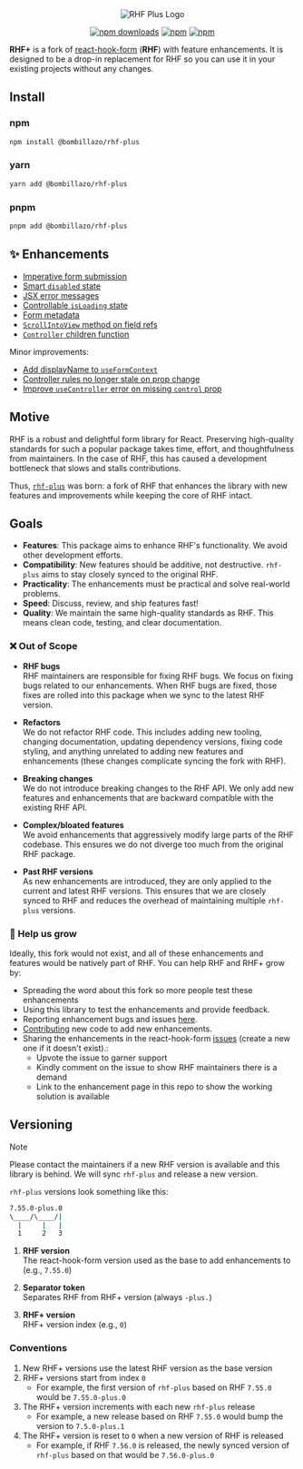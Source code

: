 <div align="center">
  <img src="./docs/logo.png" alt="RHF Plus Logo" />
</div>

<div align="center">

[![npm downloads](https://img.shields.io/npm/dm/@bombillazo/rhf-plus.svg?style=for-the-badge)](https://www.npmjs.com/package/@bombillazo/rhf-plus)
[![npm](https://img.shields.io/npm/dt/@bombillazo/rhf-plus.svg?style=for-the-badge)](https://www.npmjs.com/package/@bombillazo/rhf-plus)
[![npm](https://img.shields.io/npm/l/@bombillazo/rhf-plus?style=for-the-badge)](https://github.com/bombillazo/rhf-plus/blob/master/LICENSE)

</div>

**RHF+** is a fork of [react-hook-form](https://react-hook-form.com/) (**RHF**) with feature enhancements. It is designed to be a drop-in replacement for RHF so you can use it in your existing projects without any changes.

## Install

### npm

```sh
npm install @bombillazo/rhf-plus
```

### yarn

```sh
yarn add @bombillazo/rhf-plus
```

### pnpm

```sh
pnpm add @bombillazo/rhf-plus
```

## ✨ Enhancements

- [Imperative form submission](./docs/imperative_submit.md)
- [Smart `disabled` state](./docs/smart-disabled-state.md)
- [JSX error messages](./docs/jsx-error-messages.md)
- [Controllable `isLoading` state](./docs/controllable-is-loading-state.md)
- [Form metadata](./docs/form-metadata.md)
- [`ScrollIntoView` method on field refs](./docs/scroll-into-view-method.md)
- [`Controller` children function](./docs/controller-children-function.md)

Minor improvements:

- [Add displayName to `useFormContext`](./docs/use-form-context-display-name.md)
- [Controller rules no longer stale on prop change](./docs/controller-rules-update.md)
- [Improve `useController` error on missing `control` prop](./docs/improve-missing-use-controller-prop-error.md)

## Motive

RHF is a robust and delightful form library for React. Preserving high-quality standards for such a popular package takes time, effort, and thoughtfulness from maintainers. In the case of RHF, this has caused a development bottleneck that slows and stalls contributions.

Thus, [`rhf-plus`](https://github.com/bombillazo/rhf-plus) was born: a fork of RHF that enhances the library with new features and improvements while keeping the core of RHF intact.

## Goals

- **Features**: This package aims to enhance RHF's functionality. We avoid other development efforts.
- **Compatibility**: New features should be additive, not destructive. `rhf-plus` aims to stay closely synced to the original RHF.
- **Practicality**: The enhancements must be practical and solve real-world problems.
- **Speed**: Discuss, review, and ship features fast!
- **Quality**: We maintain the same high-quality standards as RHF. This means clean code, testing, and clear documentation.

### ❌ Out of Scope

- **RHF bugs**  
RHF maintainers are responsible for fixing RHF bugs. We focus on fixing bugs related to our enhancements. When RHF bugs are fixed, those fixes are rolled into this package when we sync to the latest RHF version.

- **Refactors**  
We do not refactor RHF code. This includes adding new tooling, changing documentation, updating dependency versions, fixing code styling, and anything unrelated to adding new features and enhancements (these changes complicate syncing the fork with RHF).

- **Breaking changes**  
We do not introduce breaking changes to the RHF API. We only add new features and enhancements that are backward compatible with the existing RHF API.

- **Complex/bloated features**  
We avoid enhancements that aggressively modify large parts of the RHF codebase. This ensures we do not diverge too much from the original RHF package.

- **Past RHF versions**  
As new enhancements are introduced, they are only applied to the current and latest RHF versions. This ensures that we are closely synced to RHF and reduces the overhead of maintaining multiple `rhf-plus` versions.

### 📣 Help us grow

Ideally, this fork would not exist, and all of these enhancements and features would be natively part of RHF. You can help RHF and RHF+ grow by:

- Spreading the word about this fork so more people test these enhancements
- Using this library to test the enhancements and provide feedback.
- Reporting enhancement bugs and issues [here](https://github.com/bombillazo/rhf-plus/issues).
- [Contributing](CONTRIBUTING.md) new code to add new enhancements.
- Sharing the enhancements in the react-hook-form [issues](https://github.com/react-hook-form/react-hook-form/issues) (create a new one if it doesn't exist).:
  - Upvote the issue to garner support
  - Kindly comment on the issue to show RHF maintainers there is a demand
  - Link to the enhancement page in this repo to show the working solution is available

## Versioning

> [!Note]
> Please contact the maintainers if a new RHF version is available and this library is behind. We will sync `rhf-plus` and release a new version.

`rhf-plus` versions look something like this:

```sh
7.55.0-plus.0
\____/\____/|
  |     |   |
  1     2   3
```

1. **RHF version**  
The react-hook-form version used as the base to add enhancements to (e.g., `7.55.0`)  

1. **Separator token**  
Separates RHF from RHF+ version (always `-plus.`)  

1. **RHF+ version**  
RHF+ version index (e.g., `0`)

### Conventions

1. New RHF+ versions use the latest RHF version as the base version
2. RHF+ versions start from index `0`
   - For example, the first version of `rhf-plus` based on RHF `7.55.0` would be `7.55.0-plus.0`
3. The RHF+ version increments with each new `rhf-plus` release
   - For example, a new release based on RHF `7.55.0` would bump the version to `7.5.0-plus.1`
4. The RHF+ version is reset to `0` when a new version of RHF is released
   - For example, if RHF `7.56.0` is released, the newly synced version of `rhf-plus` based on that would be `7.56.0-plus.0`
